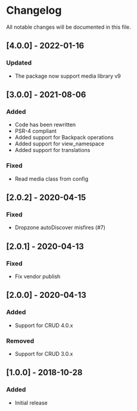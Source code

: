 # Changelog

All notable changes will be documented in this file.

## [4.0.0] - 2022-01-16

### Updated
- The package now support media library v9

## [3.0.0] - 2021-08-06

### Added
- Code has been rewritten
- PSR-4 compliant
- Added support for Backpack operations
- Added support for view_namespace
- Added support for translations

### Fixed
- Read media class from config

## [2.0.2] - 2020-04-15

### Fixed
- Dropzone autoDiscover misfires (#7)

## [2.0.1] - 2020-04-13

### Fixed
- Fix vendor publish

## [2.0.0] - 2020-04-13

### Added
- Support for CRUD 4.0.x

### Removed
- Support for CRUD 3.0.x

## [1.0.0] - 2018-10-28

### Added
- Initial release
